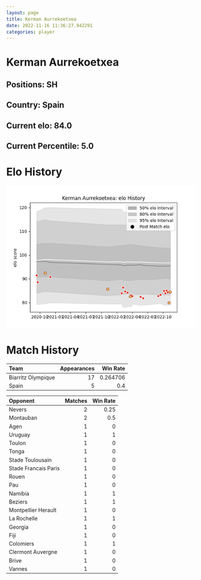 ```yaml
---  
layout: page  
title: Kerman Aurrekoetxea  
date: 2022-11-16 11:36:27.942291  
categories: player  
---
```

# Kerman Aurrekoetxea

## Positions: SH

## Country: Spain

## Current elo: 84.0

## Current Percentile: 5.0

# Elo History


![elo history](history_KermanAurrekoetxea.png)
# Match History


| Team               |   Appearances |   Win Rate |
|:-------------------|--------------:|-----------:|
| Biarritz Olympique |            17 |   0.264706 |
| Spain              |             5 |   0.4      |

| Opponent             |   Matches |   Win Rate |
|:---------------------|----------:|-----------:|
| Nevers               |         2 |       0.25 |
| Montauban            |         2 |       0.5  |
| Agen                 |         1 |       0    |
| Uruguay              |         1 |       1    |
| Toulon               |         1 |       0    |
| Tonga                |         1 |       0    |
| Stade Toulousain     |         1 |       0    |
| Stade Francais Paris |         1 |       0    |
| Rouen                |         1 |       0    |
| Pau                  |         1 |       0    |
| Namibia              |         1 |       1    |
| Beziers              |         1 |       1    |
| Montpellier Herault  |         1 |       0    |
| La Rochelle          |         1 |       1    |
| Georgia              |         1 |       0    |
| Fiji                 |         1 |       0    |
| Colomiers            |         1 |       1    |
| Clermont Auvergne    |         1 |       0    |
| Brive                |         1 |       0    |
| Vannes               |         1 |       0    |